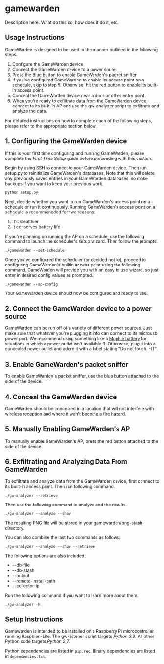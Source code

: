 gamewarden
==========

Description here. What do this do, how does it do it, etc.

Usage Instructions
------------------

GameWarden is designed to be used in the manner outlined in the following steps.

1. Configure the GameWarden device
2. Connect the GameWarden device to a power soure
3. Press the Blue button to enable GameWarden's packet sniffer
4. If you've configured GameWarden to enable its access point on a schedule, skip to step 5. Otherwise, hit the red button to enable its built-in access point. 
5. Conceal the GameWarden device near a door or other entry point.
6. When you're ready to exfiltrate data from the GameWarden device, connect to its built-in AP and use the gw-analyzer script to exfiltrate and analyze the data.

For detailed instructions on how to complete each of the following steps, please refer to the appropriate section below.

1\. Configuring the GameWarden device
-------------------------------------

If this is your first time configuring and running GameWarden, please complete the _First Time Setup_ guide before proceeding with this section.

Begin by using SSH to connect to your GameWarden device. Then run setup.py to reinitialize GameWarden's databases. Note that this will delete any previously saved entries in your GameWarden databases, so make backups if you want to keep your previous work.

	python setup.py

Next, decide whether you want to run GameWarden's access point on a schedule or run it continuously. Running GameWarden's access point on a schedule is recommeneded for two reasons:

1. It's stealthier
2. It conserves battery life

If you're planning on running the AP on a schedule, use the following command to launch the scheduler's setup wizard. Then follow the prompts.

	./gamewarden --set-schedule

Once you've configured the scheduler (or decided not to), proceed to configuring GameWarden's builtin access point using the following command. GameWarden will provide you with an easy to use wizard, so just enter in desired config values as prompted.

	./gamewarden --ap-config

Your GameWarden device should now be configured and ready to use.

2\. Connect the GameWarden device to a power source
---------------------------------------------------

GameWarden can be run off of a variety of different power sources. Just make sure that whatever you're plugging it into can connect to its microusb power port. We recommend using something like a [Mophie battery](http://www.mophie.com/) for situations in which a power outlet isn't available 9. Otherwise, plug it into a concealed power outlet and adorn it with a label stating "Do not touch. -IT". 

3\. Enable GameWarden's packet sniffer
--------------------------------------

To enable GameWarden's packet sniffer, use the blue button attached to the side of the device.

4\. Conceal the GameWarden device
---------------------------------

GameWarden should be concealed in a location that will not interfere with wireless reception and where it won't become a fire hazard.

5\. Manually Enabling GameWarden's AP
-------------------------------------

To manually enable GameWarden's AP, press the red button attached to the side of the device. 

6\. Exfiltrating and Analyzing Data From GameWarden
---------------------------------------------------

To exfiltrate and analyze data from the GameWarden device, first connect to its built-in access point. Then run following
command. 

	./gw-analyzer --retrieve

Then use the following command to analyze and the results. 

	./gw-analyzer --analyze --show

The resulting PNG file will be stored in your gamewarden/png-stash directory.

You can also combine the last two commands as follows:

	./gw-analyzer --analyze --show --retrieve

The following options are also included:

- --db-file
- --db-stash
- --output
- --remote-install-path
- --collector-ip

Run the following command if you want to learn more about them.

	./gw-analyzer -h

Setup Instructions
------------------

Gamewarden is intended to be installed on a Raspberry Pi microcontroller running Raspbien-Lite. The gw-listener script targets _Python 3.3_. All other Python code targets _Python 2.7_.

Python dependencies are listed in `pip.req`. Binary dependencies are listed in `dependencies.txt`.
